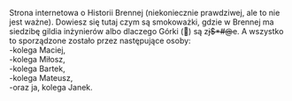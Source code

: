 Strona internetowa o Historii Brennej (niekoniecznie prawdziwej, ale to nie jest ważne). Dowiesz się tutaj czym są smokoważki, gdzie w Brennej ma siedzibę gildia inżynierów albo dlaczego Górki (&#x1F922;) są z<del>j$*#@</del>e. A wszystko to sporządzone zostało przez następujące osoby:\
-kolega Maciej,\
-kolega Miłosz,\
-kolega Bartek,\
-kolega Mateusz,\
-oraz ja, kolega Janek.